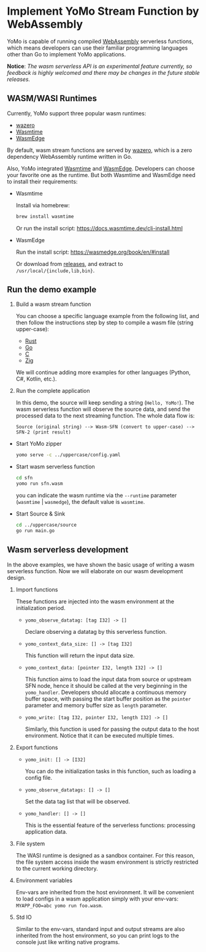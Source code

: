 # Implement YoMo Stream Function by WebAssembly

YoMo is capable of running compiled [WebAssembly](https://webassembly.org)
serverless functions, which means developers can use their familiar programming
languages other than Go to implement YoMo applications.

**Notice**: _The wasm serverless API is an experimental feature currently, so
feedback is highly welcomed and there may be changes in the future stable
releases._

## WASM/WASI Runtimes

Currently, YoMo support three popular wasm runtimes:

- [wazero](https://wazero.io)
- [Wasmtime](https://wasmtime.dev)
- [WasmEdge](https://wasmedge.org)

By default, wasm stream functions are served by [wazero](https://wazero.io),
which is a zero dependency WebAssembly runtime written in Go.

Also, YoMo integrated [Wasmtime](https://wasmtime.dev) and
[WasmEdge](https://wasmedge.org). Developers can choose your favorite one as the
runtime. But both Wasmtime and WasmEdge need to install their requirements:

- Wasmtime

  Install via homebrew:

  ```sh
  brew install wasmtime
  ```

  Or run the install script: https://docs.wasmtime.dev/cli-install.html

- WasmEdge

  Run the install script: https://wasmedge.org/book/en/#install

  Or download from [releases](https://github.com/wasmedge/wasmedge/releases),
  and extract to `/usr/local/{include,lib,bin}`.

## Run the demo example

1. Build a wasm stream function

   You can choose a specific language example from the following list, and then
   follow the instructions step by step to compile a wasm file (string
   upper-case):

   - [Rust](sfn/rust/README.md)
   - [Go](sfn/go/README.md)
   - [C](sfn/c/README.md)
   - [Zig](sfn/zig/README.md)

   We will continue adding more examples for other languages (Python, C#,
   Kotlin, etc.).

2. Run the complete application

   In this demo, the source will keep sending a string (`Hello, YoMo!`). The
   wasm serverless function will observe the source data, and send the processed
   data to the next streaming function. The whole data flow is:

   `Source (original string) --> Wasm-SFN (convert to upper-case) --> SFN-2 (print result)`

- Start YoMo zipper

  ```sh
  yomo serve -c ../uppercase/config.yaml
  ```

- Start wasm serverless function

  ```sh
  cd sfn
  yomo run sfn.wasm
  ```

  you can indicate the wasm runtime via the `--runtime` parameter (`wasmtime` |
  `wasmedge`), the default value is `wasmtime`.

- Start Source & Sink

  ```sh
  cd ../uppercase/source
  go run main.go
  ```

## Wasm serverless development

In the above examples, we have shown the basic usage of writing a wasm
serverless function. Now we will elaborate on our wasm development design.

1. Import functions

   These functions are injected into the wasm environment at the initialization
   period.

   - `yomo_observe_datatag: [tag I32] -> []`

     Declare observing a datatag by this serverless function.

   - `yomo_context_data_size: [] -> [tag I32]`

     This function will return the input data size.

   - `yomo_context_data: [pointer I32, length I32] -> []`

     This function aims to load the input data from source or upstream SFN node,
     hence it should be called at the very beginning in the `yomo_handler`.
     Developers should allocate a continuous memory buffer space, with passing
     the start buffer position as the `pointer` parameter and memory buffer size
     as `length` parameter.

   - `yomo_write: [tag I32, pointer I32, length I32] -> []`

     Similarly, this function is used for passing the output data to the host
     environment. Notice that it can be executed multiple times.

2. Export functions

   - `yomo_init: [] -> [I32]`

     You can do the initialization tasks in this function, such as loading a
     config file.

   - `yomo_observe_datatags: [] -> []`

	   Set the data tag list that will be observed.

   - `yomo_handler: [] -> []`

     This is the essential feature of the serverless functions: processing
     application data.

3. File system

   The WASI runtime is designed as a sandbox container. For this reason, the
   file system access inside the wasm environment is strictly restricted to the
   current working directory.

4. Environment variables

   Env-vars are inherited from the host environment. It will be convenient to
   load configs in a wasm application simply with your env-vars:
   `MYAPP_FOO=abc yomo run foo.wasm`.

5. Std IO

   Similar to the env-vars, standard input and output streams are also inherited
   from the host environment, so you can print logs to the console just like
   writing native programs.
